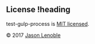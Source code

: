 ## License !heading

test-gulp-process is [MIT licensed](./LICENSE).

© 2017 [Jason Lenoble](mailto:jason.lenoble@gmail.com)
